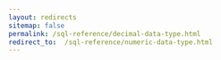 ```yaml
---
layout: redirects
sitemap: false
permalink: /sql-reference/decimal-data-type.html
redirect_to:  /sql-reference/numeric-data-type.html
---
```


<!-- Make this a redirect topic -->
